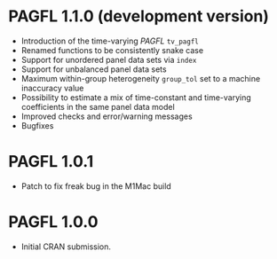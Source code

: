 # PAGFL 1.1.0 (development version)

* Introduction of the time-varying *PAGFL* `tv_pagfl`
* Renamed functions to be consistently snake case
* Support for unordered panel data sets via `index`
* Support for unbalanced panel data sets
* Maximum within-group heterogeneity `group_tol` set to a machine inaccuracy value
* Possibility to estimate a mix of time-constant and time-varying coefficients in the same panel data model
* Improved checks and error/warning messages
* Bugfixes

# PAGFL 1.0.1

* Patch to fix freak bug in the M1Mac build

# PAGFL 1.0.0

* Initial CRAN submission.
